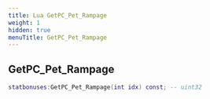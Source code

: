 ```yaml
---
title: Lua GetPC_Pet_Rampage
weight: 1
hidden: true
menuTitle: GetPC_Pet_Rampage
---
```

## GetPC_Pet_Rampage
```lua
statbonuses:GetPC_Pet_Rampage(int idx) const; -- uint32
```